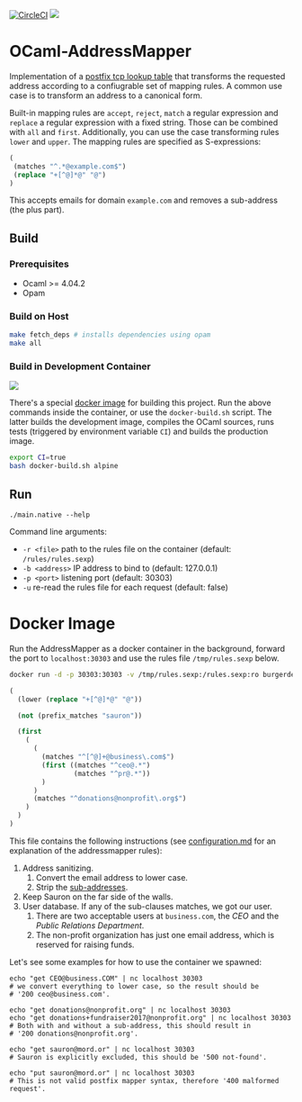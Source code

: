 [![CircleCI](https://circleci.com/gh/burgerdev/ocaml-addressmapper.svg?style=shield)](https://circleci.com/gh/burgerdev/ocaml-addressmapper) [![](https://images.microbadger.com/badges/version/burgerdev/ocaml-addressmapper.svg)](https://hub.docker.com/r/burgerdev/ocaml-addressmapper/ "Docker Hub")

# OCaml-AddressMapper

Implementation of a [postfix tcp lookup table][1] that transforms the
requested address according to a confiugrable set of mapping rules. A common
use case is to transform an address to a canonical form.

Built-in mapping rules are `accept`, `reject`, `match` a regular expression
and `replace` a regular expression with a fixed string. Those can be combined
with `all` and `first`. Additionally, you can use the case transforming rules
`lower` and `upper`. The mapping rules are specified as S-expressions:

```lisp
(
 (matches "^.*@example.com$")
 (replace "+[^@]*@" "@")
)
```

This accepts emails for domain `example.com` and removes a sub-address (the
plus part).

[1]: http://www.postfix.org/tcp_table.5.html

## Build

### Prerequisites

  * Ocaml >= 4.04.2
  * Opam

### Build on Host

```bash
make fetch_deps # installs dependencies using opam
make all
```

### Build in Development Container

[![](https://images.microbadger.com/badges/version/burgerdev/ocaml-addressmapper-devel.svg)](https://hub.docker.com/r/burgerdev/ocaml-addressmapper/ "Developer Image on Docker Hub")

There's a special [docker image][2] for building this project. Run the above
commands inside the container, or use the `docker-build.sh` script. The latter
builds the development image, compiles the OCaml sources, runs tests (triggered
by environment variable `CI`) and builds the production image.

```bash
export CI=true
bash docker-build.sh alpine
```

[2]: https://hub.docker.com/r/burgerdev/ocaml-addressmapper-devel

## Run

```
./main.native --help
```

Command line arguments:

  - `-r <file>`
    path to the rules file on the container (default: `/rules/rules.sexp`)
  - `-b <address>`
    IP address to bind to (default: 127.0.0.1)
  - `-p <port>`
    listening port (default: 30303)
  - `-u`
    re-read the rules file for each request (default: false)

# Docker Image

Run the AddressMapper as a docker container in the background, forward the port
to `localhost:30303` and use the rules file `/tmp/rules.sexp` below.

```bash
docker run -d -p 30303:30303 -v /tmp/rules.sexp:/rules.sexp:ro burgerdev/ocaml-addressmapper
```

```lisp
(
  (lower (replace "+[^@]*@" "@"))

  (not (prefix_matches "sauron"))

  (first
    (
      (
        (matches "^[^@]+@business\.com$")
        (first ((matches "^ceo@.*")
                (matches "^pr@.*"))
        )
      )
      (matches "^donations@nonprofit\.org$")
    )
  )
)
```

This file contains the following instructions (see
[configuration.md](configuration.md) for an explanation of the addressmapper
rules):

  1. Address sanitizing.
     1. Convert the email address to lower case.
	   2. Strip the [sub-addresses](https://en.wikipedia.org/wiki/Email_address#Sub-addressing).
  2. Keep Sauron on the far side of the walls.
  3. User database. If any of the sub-clauses matches, we got our
     user.
	   1. There are two acceptable users at `business.com`, the *CEO* and the
        *Public Relations Department*.
     2. The non-profit organization has just one email address, which is reserved
        for raising funds.

Let's see some examples for how to use the container we spawned:

```
echo "get CEO@business.COM" | nc localhost 30303
# we convert everything to lower case, so the result should be
# '200 ceo@business.com'.

echo "get donations@nonprofit.org" | nc localhost 30303
echo "get donations+fundraiser2017@nonprofit.org" | nc localhost 30303
# Both with and without a sub-address, this should result in
# '200 donations@nonprofit.org'.

echo "get sauron@mord.or" | nc localhost 30303
# Sauron is explicitly excluded, this should be '500 not-found'.

echo "put sauron@mord.or" | nc localhost 30303
# This is not valid postfix mapper syntax, therefore '400 malformed request'.
```

